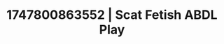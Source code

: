 ---
categories:
- Sensual cosplay
- Erotic adventure
- Mask kink
- After dark play
- Eclectic erotica
image: /assets/images/1747800863552.jpg
layout: post
seo:
  description: Featured content with sensual Scat Fetish, ABDL Play. HD images available.
  keywords: Scat Fetish, ABDL Play
  og_image: /assets/images/1747800863552.jpg
  schema_type: VisualArtwork
tags:
- ABDL Play
- Scat Fetish
- '#1747800863552'
title: 1747800863552 | Scat Fetish ABDL Play
---